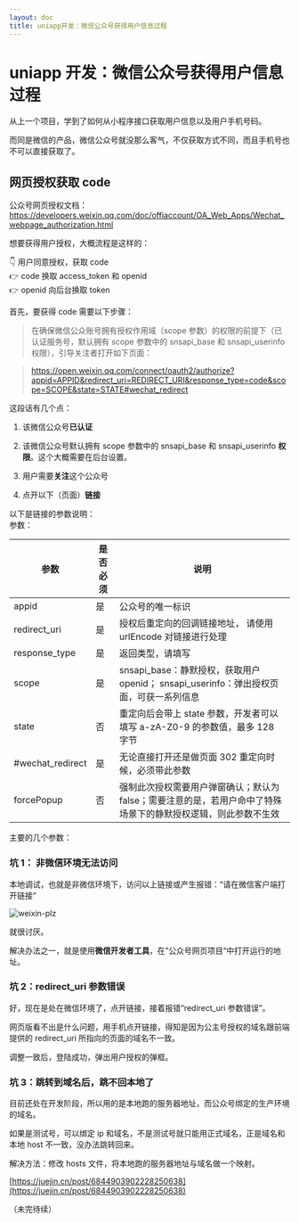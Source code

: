 ```yaml
---
layout: doc
title: uniapp开发：微信公众号获得用户信息过程
---
```


# uniapp 开发：微信公众号获得用户信息过程

从上一个项目，学到了如何从小程序接口获取用户信息以及用户手机号码。

而同是微信的产品，微信公众号就没那么客气，不仅获取方式不同，而且手机号也不可以直接获取了。

## 网页授权获取 code

公众号网页授权文档：https://developers.weixin.qq.com/doc/offiaccount/OA_Web_Apps/Wechat_webpage_authorization.html

想要获得用户授权，大概流程是这样的：

👇 用户同意授权，获取 code  
👉 code 换取 access_token 和 openid  
👉 openid 向后台换取 token

首先，要获得 code 需要以下步骤：

> 在确保微信公众账号拥有授权作用域（scope 参数）的权限的前提下（已认证服务号，默认拥有 scope 参数中的 snsapi_base 和 snsapi_userinfo 权限），引导关注者打开如下页面：

> https://open.weixin.qq.com/connect/oauth2/authorize?appid=APPID&redirect_uri=REDIRECT_URI&response_type=code&scope=SCOPE&state=STATE#wechat_redirect

这段话有几个点：

1. 该微信公众号**已认证**

2. 该微信公众号默认拥有 scope 参数中的 snsapi_base 和 snsapi_userinfo **权限**。这个大概需要在后台设置。

3. 用户需要**关注**这个公众号

4. 点开以下（页面）**链接**

以下是链接的参数说明：  
参数：

| 参数             | 是否必须 | 说明                                                                                                           |
| ---------------- | -------- | -------------------------------------------------------------------------------------------------------------- |
| appid            | 是       | 公众号的唯一标识                                                                                               |
| redirect_uri     | 是       | 授权后重定向的回调链接地址， 请使用 urlEncode 对链接进行处理                                                   |
| response_type    | 是       | 返回类型，请填写                                                                                               |
| scope            | 是       | snsapi_base：静默授权，获取用户 openid； snsapi_userinfo：弹出授权页面，可获一系列信息                         |
| state            | 否       | 重定向后会带上 state 参数，开发者可以填写 a-zA-Z0-9 的参数值，最多 128 字节                                    |
| #wechat_redirect | 是       | 无论直接打开还是做页面 302 重定向时候，必须带此参数                                                            |
| forcePopup       | 否       | 强制此次授权需要用户弹窗确认；默认为 false；需要注意的是，若用户命中了特殊场景下的静默授权逻辑，则此参数不生效 |

主要的几个参数：

### 坑 1： 非微信环境无法访问

本地调试，也就是非微信环境下，访问以上链接或产生报错：“请在微信客户端打开链接“

![weixin-plz](https://segmentfault.com/img/bVSc27?w=1242&h=2208)

就很讨厌。

解决办法之一，就是使用**微信开发者工具**，在”公众号网页项目“中打开运行的地址。

### 坑 2：redirect_uri 参数错误

好，现在是处在微信环境了，点开链接，接着报错“redirect_uri 参数错误”。

网页版看不出是什么问题，用手机点开链接，得知是因为公主号授权的域名跟前端提供的 redirect_uri 所指向的页面的域名不一致。

调整一致后，登陆成功，弹出用户授权的弹框。

### 坑 3：跳转到域名后，跳不回本地了

目前还处在开发阶段，所以用的是本地跑的服务器地址，而公众号绑定的生产环境的域名。

如果是测试号，可以绑定 ip 和域名，不是测试号就只能用正式域名，正是域名和本地 host 不一致，没办法跳转回来。

解决方法：修改 hosts 文件，将本地跑的服务器地址与域名做一个映射。

[https://juejin.cn/post/6844903902228250638](https://juejin.cn/post/6844903902228250638)

（未完待续）
